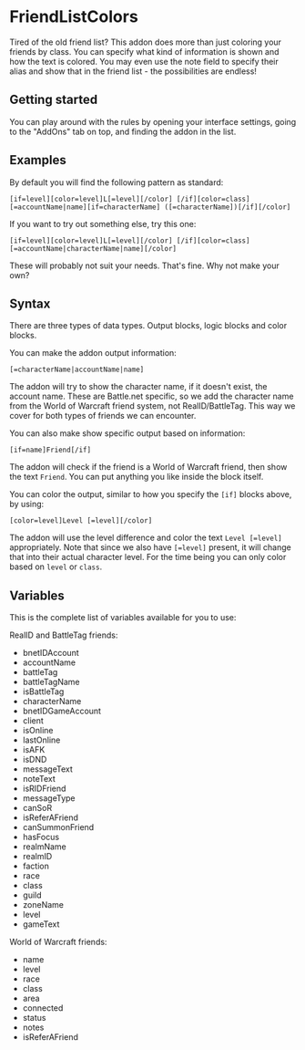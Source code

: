 FriendListColors
==========================
Tired of the old friend list? This addon does more than just coloring your friends by class. You can specify what kind of information is shown and how the text is colored. You may even use the note field to specify their alias and show that in the friend list - the possibilities are endless!

Getting started
--------------------------
You can play around with the rules by opening your interface settings, going to the "AddOns" tab on top, and finding the addon in the list.

Examples
--------------------------
By default you will find the following pattern as standard:

    [if=level][color=level]L[=level][/color] [/if][color=class][=accountName|name][if=characterName] ([=characterName])[/if][/color]
If you want to try out something else, try this one:

    [if=level][color=level]L[=level][/color] [/if][color=class][=accountName|characterName|name][/color]

These will probably not suit your needs. That's fine. Why not make your own?

Syntax
--------------------------
There are three types of data types. Output blocks, logic blocks and color blocks.

You can make the addon output information:

    [=characterName|accountName|name]
The addon will try to show the character name, if it doesn't exist, the account name. These are Battle.net specific, so we add the character name from the World of Warcraft friend system, not RealID/BattleTag. This way we cover for both types of friends we can encounter.

You can also make show specific output based on information:

    [if=name]Friend[/if]
The addon will check if the friend is a World of Warcraft friend, then show the text `Friend`. You can put anything you like inside the block itself.

You can color the output, similar to how you specify the `[if]` blocks above, by using:

    [color=level]Level [=level][/color]
The addon will use the level difference and color the text `Level [=level]` appropriately. Note that since we also have `[=level]` present, it will change that into their actual character level. For the time being you can only color based on `level` or `class`.

Variables
--------------------------
This is the complete list of variables available for you to use:

RealID and BattleTag friends:
* bnetIDAccount
* accountName
* battleTag
* battleTagName
* isBattleTag
* characterName
* bnetIDGameAccount
* client
* isOnline
* lastOnline
* isAFK
* isDND
* messageText
* noteText
* isRIDFriend
* messageType
* canSoR
* isReferAFriend
* canSummonFriend
* hasFocus
* realmName
* realmID
* faction
* race
* class
* guild
* zoneName
* level
* gameText

World of Warcraft friends:
* name
* level
* race
* class
* area
* connected
* status
* notes
* isReferAFriend
